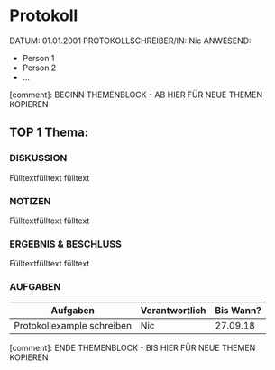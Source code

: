# Protokoll 

DATUM: 01.01.2001
PROTOKOLLSCHREIBER/IN: Nic
ANWESEND:
 - Person 1
 - Person 2
 - ...

[comment]: BEGINN THEMENBLOCK - AB HIER FÜR NEUE THEMEN KOPIEREN
## TOP 1 Thema:
### DISKUSSION
Fülltextfülltext fülltext
### NOTIZEN
Fülltextfülltext fülltext
### ERGEBNIS & BESCHLUSS
Fülltextfülltext fülltext
### AUFGABEN
| Aufgaben                   | Verantwortlich | Bis Wann? |
|----------------------------|----------------|-----------|
| Protokollexample schreiben | Nic            | 27.09.18  |
[comment]: ENDE THEMENBLOCK - BIS HIER FÜR NEUE THEMEN KOPIEREN


 

 

 

 

 

 
